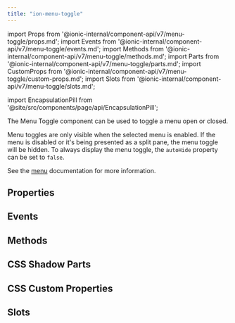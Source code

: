 ```yaml
---
title: "ion-menu-toggle"
---
```

import Props from '@ionic-internal/component-api/v7/menu-toggle/props.md';
import Events from '@ionic-internal/component-api/v7/menu-toggle/events.md';
import Methods from '@ionic-internal/component-api/v7/menu-toggle/methods.md';
import Parts from '@ionic-internal/component-api/v7/menu-toggle/parts.md';
import CustomProps from '@ionic-internal/component-api/v7/menu-toggle/custom-props.md';
import Slots from '@ionic-internal/component-api/v7/menu-toggle/slots.md';

<head>
  <title>ion-menu-toggle | MenuToggle Component to Open/Close Active Menus</title>
  <meta name="description" content="The MenuToggle component can be used to toggle a menu open or closed—by default, it's only visible when the selected menu is active. Read more about usage." />
</head>

import EncapsulationPill from '@site/src/components/page/api/EncapsulationPill';

<EncapsulationPill type="shadow" />


The Menu Toggle component can be used to toggle a menu open or closed.

Menu toggles are only visible when the selected menu is enabled. If the menu is disabled or it's being presented as a split pane, the menu toggle will be hidden. To always display the menu toggle, the `autoHide` property can be set to `false`.

See the [menu](./menu#menu-toggle) documentation for more information.


## Properties
<Props />

## Events
<Events />

## Methods
<Methods />

## CSS Shadow Parts
<Parts />

## CSS Custom Properties
<CustomProps />

## Slots
<Slots />
